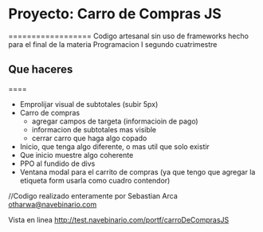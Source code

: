 # Proyecto: Carro de Compras JS
==================
Codigo artesanal sin uso de frameworks hecho para el final de la materia Programacion I segundo cuatrimestre

## Que haceres 
====
 * Emprolijar visual de subtotales (subir 5px)
 * Carro de compras 
 	* agregar campos de targeta (informacioin de pago)
 	* informacion de subtotales mas visible
 	* cerrar carro que haga algo copado
 * Inicio, que tenga algo diferente, o mas util que solo existir
 * Que inicio muestre algo coherente
 * PPO al fundido de divs
 * Ventana modal para el carrito de compras (ya que tengo que agregar la etiqueta form usarla como cuadro contendor)



//Codigo realizado enteramente por Sebastian Arca otharwa@navebinario.com

Vista en linea http://test.navebinario.com/portf/carroDeComprasJS
